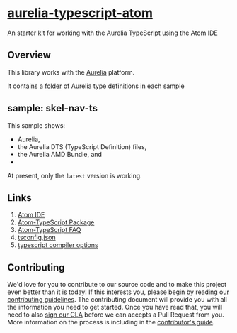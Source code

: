 # [aurelia-typescript-atom](https://github.com/cmichaelgraham/aurelia-typescript-atom)

An starter kit for working with the Aurelia TypeScript using the Atom IDE

## Overview

This library works with the [Aurelia](http://www.aurelia.io/) platform.

It contains a [folder](https://github.com/cmichaelgraham/aurelia-typescript-atom/blob/master/aurelia-dts) of Aurelia type definitions in each sample

## sample: skel-nav-ts

This sample shows: 

* Aurelia, 
* the Aurelia DTS (TypeScript Definition) files, 
* the Aurelia AMD Bundle, and 
* 
At present, only the `latest` version is working.

## Links

1. [Atom IDE]()
2. [Atom-TypeScript Package](https://github.com/TypeStrong/atom-typescript#atom-typescript)
3. [Atom-TypeScript FAQ](https://github.com/TypeStrong/atom-typescript/blob/master/docs/faq.md)
3. [tsconfig.json](https://github.com/TypeStrong/atom-typescript/blob/master/docs/tsconfig.md)
4. [typescript compiler options](https://github.com/TypeStrong/atom-typescript/blob/e2fa67c4715189b71430f766ed9a92d9fb3255f9/lib/main/tsconfig/tsconfig.ts#L8-L35)

## Contributing

We'd love for you to contribute to our source code and to make this project even better than it is today! If this interests you, please begin by reading [our contributing guidelines](https://github.com/DurandalProject/about/blob/master/CONTRIBUTING.md). The contributing document will provide you with all the information you need to get started. Once you have read that, you will need to also [sign our CLA](http://goo.gl/forms/dI8QDDSyKR) before we can accepts a Pull Request from you. More information on the process is including in the [contributor's guide](https://github.com/DurandalProject/about/blob/master/CONTRIBUTING.md).
